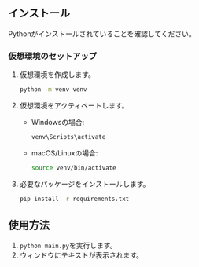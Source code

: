 ## インストール
Pythonがインストールされていることを確認してください。

### 仮想環境のセットアップ
1. 仮想環境を作成します。
   ```bash
   python -m venv venv
   ```

2. 仮想環境をアクティベートします。
   - Windowsの場合:
     ```bash
     venv\Scripts\activate
     ```
   - macOS/Linuxの場合:
     ```bash
     source venv/bin/activate
     ```

3. 必要なパッケージをインストールします。
   ```bash
   pip install -r requirements.txt
   ```

## 使用方法
1. `python main.py`を実行します。
2. ウィンドウにテキストが表示されます。
